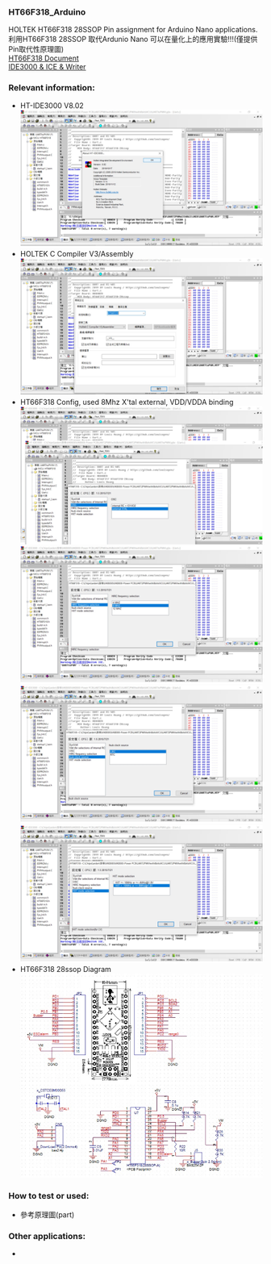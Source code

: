 ### HT66F318_Arduino

HOLTEK HT66F318 28SSOP Pin assignment for Arduino Nano applications.利用HT66F318 28SSOP 取代Ardunio Nano 可以在量化上的應用實驗!!!(僅提供Pin取代性原理圖)<br>
[HT66F318 Document](https://www.holtek.com.tw/search?key=ht66F318)<br>
[IDE3000 & ICE & Writer](https://www.holtek.com.tw/ice)<br>

### Relevant information:

* HT-IDE3000 V8.02
![Image](HT-IDE3000_version.jpg)
* HOLTEK C Compiler V3/Assembly
![Image](ProjectCompiler.jpg)
* HT66F318 Config, used 8Mhz X'tal external, VDD/VDDA binding
![Image](ProjectOption1.jpg)
![Image](ProjectOption2.jpg)
![Image](ProjectOption3.jpg)
![Image](ProjectOption4.jpg)
* HT66F318 28ssop Diagram
![Image](CircuitDiagram.jpg)


### How to test or used:
* 參考原理圖(part)

### Other applications:
* 
